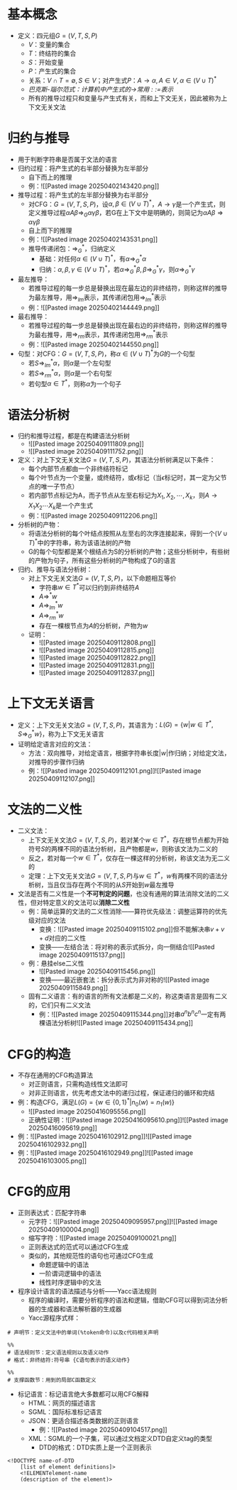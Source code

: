 # 基本概念
- 定义：四元组$G=(V,T,S,P)$
	- $V$：变量的集合
	- $T$：终结符的集合
	- $S$：开始变量
	- $P$：产生式的集合
	- 关系：$V\cap T=\emptyset,S\in V$；对产生式$P$：$A\rightarrow\alpha,A\in V,\alpha\in(V\cup T)^*$
	- *巴克斯-瑙尔范式：计算机中产生式的$\rightarrow$常用$::=$表示*
	- 所有的推导过程只和变量与产生式有关，而和上下文无关，因此被称为上下文无关文法
# 归约与推导
- 用于判断字符串是否属于文法的语言
- 归约过程：将产生式的右半部分替换为左半部分
	- 自下而上的推理
	- 例：![[Pasted image 20250402143420.png]]
- 推导过程：将产生式的左半部分替换为右半部分
	- 对CFG：$G=(V,T,S,P)$，设$\alpha,\beta\in(V\cup T)^*$，$A\rightarrow \gamma$是一个产生式，则定义推导过程$\alpha A\beta\Rightarrow_G\alpha\gamma\beta$，若G在上下文中是明确的，则简记为$\alpha A\beta\Rightarrow\alpha\gamma\beta$
	- 自上而下的推理
	- 例：![[Pasted image 20250402143531.png]]
	- 推导传递闭包：$\Rightarrow_G^*$，归纳定义
		- 基础：对任何$\alpha\in(V\cup T)^*$，有$\alpha\Rightarrow_G^*\alpha$
		- 归纳：$\alpha,\beta,\gamma\in(V\cup T)^*$，若$\alpha\Rightarrow_G^*\beta,\beta\Rightarrow_G^*\gamma$，则$\alpha\Rightarrow_G^*\gamma$
- 最左推导：
	- 若推导过程的每一步总是替换出现在最左边的非终结符，则称这样的推导为最左推导，用$\Rightarrow_{lm}$表示，其传递闭包用$\Rightarrow_{lm}^*$表示
	- 例：![[Pasted image 20250402144449.png]]
- 最右推导：
	- 若推导过程的每一步总是替换出现在最右边的非终结符，则称这样的推导为最右推导，用$\Rightarrow_{rm}$表示，其传递闭包用$\Rightarrow_{rm}^*$表示
	- 例：![[Pasted image 20250402144550.png]]
- 句型：对CFG：$G=(V,T,S,P)$，称$\alpha\in(V\cup T)^*$为$G$的一个句型
	- 若$S\Rightarrow_{lm}^*\alpha$，则$\alpha$是一个左句型
	- 若$S\Rightarrow_{rm}^*\alpha$，则$\alpha$是一个右句型
	- 若句型$\alpha\in T^*$，则称$\alpha$为一个句子
# 语法分析树
- 归约和推导过程，都是在构建语法分析树
	- ![[Pasted image 20250409111809.png]]
	- ![[Pasted image 20250409111752.png]]
- 定义：对上下文无关文法$G=(V,T,S,P)$，其语法分析树满足以下条件：
	- 每个内部节点都由一个非终结符标记
	- 每个叶节点为一个变量，或终结符，或$\epsilon$标记（当$\epsilon$标记时，其一定为父节点的唯一子节点）
	- 若内部节点标记为A，而子节点从左至右标记为$X_1,X_2,\cdots,X_k$，则$A\rightarrow X_1X_2\cdots X_k$是一个产生式
	- 例：![[Pasted image 20250409112206.png]]
- 分析树的产物：
	- 将语法分析树的每个叶结点按照从左至右的次序连接起来，得到一个$(V\cup T)^*$中的字符串，称为该语法树的产物
	- G的每个句型都是某个根结点为S的分析树的产物；这些分析树中，有些树的产物为句子，所有这些分析树的产物构成了G的语言
- 归约、推导与语法分析树：
	- 对上下文无关文法$G=(V,T,S,P)$，以下命题相互等价
		- 字符串$w\in T^*$可以归约到非终结符$A$
		- $A\Rightarrow^* w$
		- $A\Rightarrow^*_{lm} w$
		- $A\Rightarrow^*_{rm} w$
		- 存在一棵根节点为$A$的分析树，产物为$w$
	- 证明：
		- ![[Pasted image 20250409112808.png]]
		- ![[Pasted image 20250409112815.png]]
		- ![[Pasted image 20250409112822.png]]
		- ![[Pasted image 20250409112831.png]]
		- ![[Pasted image 20250409112837.png]]
# 上下文无关语言
- 定义：上下文无关文法$G=(V,T,S,P)$，其语言为：$L(G)=\{w|w\in T^*,S\Rightarrow^*_G w\}$，称为上下文无关语言
- 证明给定语言对应的文法：
	- 方法：双向推导，对给定语言，根据字符串长度$|w|$作归纳；对给定文法，对推导的步骤作归纳
	- 例：![[Pasted image 20250409112101.png]]![[Pasted image 20250409112107.png]]
# 文法的二义性
- 二义文法：
	- 上下文无关文法$G=(V,T,S,P)$，若对某个$w\in T^*$，存在根节点都为开始符号$S$的两棵不同的语法分析树，且产物都是$w$，则称该文法为二义的
	- 反之，若对每一个$w\in T^*$，仅存在一棵这样的分析树，称该文法为无二义的
	- 定理：上下文无关文法$G=(V,T,S,P)$与$w\in T^*$，$w$有两棵不同的语法分析树，当且仅当存在两个不同的从$S$开始到$w$最左推导
- 文法是否有二义性是一个**不可判定的问题**，也没有通用的算法消除文法的二义性，但对特定意义的文法可以**消除二义性**
	- 例：简单运算的文法的二义性消除——算符优先级法：调整运算符的优先级对应的文法
		- 变换：![[Pasted image 20250409115102.png]]但不能解决串$v+v+d$对应的二义性
		- 变换——左结合法：将对称的表示式拆分，向一侧结合![[Pasted image 20250409115137.png]]
	- 例：悬挂else二义性
		- ![[Pasted image 20250409115456.png]]
		- 变换——最近嵌套法：拆分表示式为非对称的![[Pasted image 20250409115849.png]]
	- 固有二义语言：有的语言的所有文法都是二义的，称这类语言是固有二义的，它们只有二义文法
		- 例：![[Pasted image 20250409115344.png]]对串$a^nb^nc^n$一定有两棵语法分析树![[Pasted image 20250409115434.png]]
# CFG的构造
- 不存在通用的CFG构造算法
	- 对正则语言，只需构造线性文法即可
	- 对非正则语言，优先考虑文法中的递归过程，保证递归的循环和完结
- 例：构造CFG，满足$L(G)=\{w\in \{0,1\}^*|n_0(w)=n_1(w)\}$
	- ![[Pasted image 20250416095556.png]]
	- 正确性证明：![[Pasted image 20250416095610.png]]![[Pasted image 20250416095619.png]]
- 例：![[Pasted image 20250416102912.png]]![[Pasted image 20250416102932.png]]
- 例：![[Pasted image 20250416102949.png]]![[Pasted image 20250416103005.png]]
# CFG的应用
- 正则表达式：匹配字符串
	- 元字符：![[Pasted image 20250409095957.png]]![[Pasted image 20250409100004.png]]
	- 缩写字符：![[Pasted image 20250409100021.png]]
	- 正则表达式的范式可以通过CFG生成
	- 类似的，其他规范性的语句也可通过CFG生成
		- 命题逻辑中的语法
		- 一阶谓词逻辑中的语法
		- 线性时序逻辑中的文法
- 程序设计语言的语法描述与分析——Yacc语法规则
	- 程序的编译时，需要分析程序的语法和逻辑，借助CFG可以得到词法分析器的生成器和语法解析器的生成器
	- Yacc源程序式样：
```
# 声明节：定义文法中的单词(%token命令)以及c代码相关声明

%%
# 语法规则节：定义语法规则以及语义动作
# 格式：非终结符:符号串 {C语句表示的语义动作}

%%
# 支撑函数节：用到的局部C函数定义
```
- 标记语言：标记语言绝大多数都可以用CFG解释
	- HTML：网页的描述语言
	- SGML：国际标准标记语言
	- JSON：更适合描述各类数据的正则语言
		- 例：![[Pasted image 20250409104517.png]]
	- XML：SGML的一个子集，可以通过文档定义DTD自定义tag的类型
		- DTD的格式：DTD实质上是一个正则表示
```
<!DOCTYPE name-of-DTD
	[list of element definitions]>
	<!ELEMENTelement-name
	(description of the element)>
```
